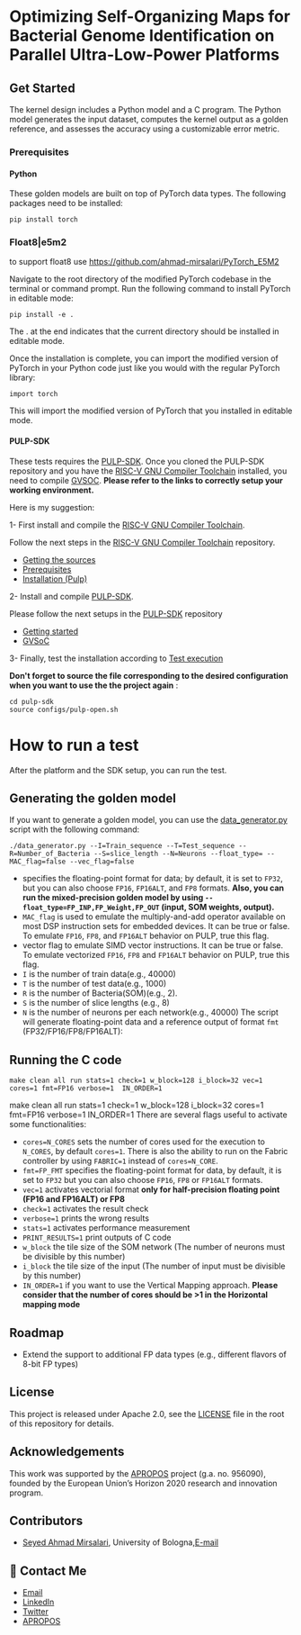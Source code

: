 # Optimizing Self-Organizing Maps for Bacterial Genome Identification on Parallel Ultra-Low-Power Platforms


## Get Started
The kernel design includes a Python model and a C program. The Python model generates the input dataset, computes the kernel output as a golden reference, and assesses the accuracy using a customizable error metric. 
### Prerequisites 
#### Python
These golden models are built on top of PyTorch data types. The following packages need to be installed:
~~~~~shell
pip install torch 
~~~~~

### Float8|e5m2 
to support float8 use https://github.com/ahmad-mirsalari/PyTorch_E5M2 

Navigate to the root directory of the modified PyTorch codebase in the terminal or command prompt.
Run the following command to install PyTorch in editable mode:
~~~~~shell
pip install -e .
~~~~~
The . at the end indicates that the current directory should be installed in editable mode.

Once the installation is complete, you can import the modified version of PyTorch in your Python code just like you would with the regular PyTorch library:
~~~~~shell
import torch
~~~~~
This will import the modified version of PyTorch that you installed in editable mode.
#### PULP-SDK
These tests requires the [PULP-SDK](https://github.com/pulp-platform/pulp-sdk). Once you cloned the PULP-SDK repository and you have the [RISC-V GNU Compiler Toolchain](https://github.com/pulp-platform/pulp-riscv-gnu-toolchain) installed, you need to compile [GVSOC](https://github.com/pulp-platform/pulp-sdk#gvsoc). **Please refer to the links to correctly setup your working environment.**

Here is my suggestion:

1-  First install and compile the [RISC-V GNU Compiler Toolchain](https://github.com/pulp-platform/pulp-riscv-gnu-toolchain#risc-v-gnu-compiler-toolchain).

Follow the next steps in the [RISC-V GNU Compiler Toolchain](https://github.com/pulp-platform/pulp-riscv-gnu-toolchain#risc-v-gnu-compiler-toolchain) repository.

- [Getting the sources](https://github.com/pulp-platform/pulp-riscv-gnu-toolchain#getting-the-sources)
- [Prerequisites](https://github.com/pulp-platform/pulp-riscv-gnu-toolchain#prerequisites)
- [Installation (Pulp)](https://github.com/pulp-platform/pulp-riscv-gnu-toolchain#installation-pulp)

2- Install and compile [PULP-SDK](https://github.com/pulp-platform/pulp-sdk#pulp-sdk).

Please follow the next setups in the [PULP-SDK](https://github.com/pulp-platform/pulp-sdk#pulp-sdk) repository
- [Getting started](https://github.com/pulp-platform/pulp-sdk#getting-started)
- [GVSoC](https://github.com/pulp-platform/pulp-sdk#gvsoc)

3- Finally, test the installation according to [Test execution](https://github.com/pulp-platform/pulp-sdk#test-execution)


**Don't forget to source the file corresponding to the desired configuration when you want to use the the project again** :

~~~~~shell
cd pulp-sdk
source configs/pulp-open.sh
~~~~~
# How to run a test
After the platform and the SDK setup, you can run the test.

## Generating the golden model
If you want to generate a golden model, you can use the [data_generator.py](./data_generator.py) script with the following command:

~~~~~shell
./data_generator.py --I=Train_sequence --T=Test_sequence --R=Number_of_Bacteria --S=slice_length --N=Neurons --float_type= --MAC_flag=false --vec_flag=false
~~~~~

- specifies the floating-point format for data; by default, it is set to `FP32`, but you can also choose `FP16`, `FP16ALT`, and `FP8` formats. **Also, you can run the mixed-precision golden model by using `--float_type=FP_INP,FP_Weight,FP_OUT` (input, SOM weights, output).**
- `MAC_flag` is used to emulate the multiply-and-add operator available on most DSP instruction sets for embedded devices. It can be true or false. To emulate `FP16`,  `FP8`, and `FP16ALT` behavior on PULP, true this flag.
- vector flag to emulate SIMD vector instructions. It can be true or false. To emulate vectorized `FP16`,  `FP8` and `FP16ALT` behavior on PULP, true this flag.
- `I` is the number of train data(e.g., 40000)
- `T` is the number of test data(e.g., 1000)
- `R` is the number of Bacteria(SOM)(e.g., 2).
- `S` is the number of slice lengths (e.g., 8)
- `N` is the number of neurons per each network(e.g., 40000)
The script will generate floating-point data and a reference output of format `fmt` (FP32/FP16/FP8/FP16ALT):

## Running the C code
~~~~~shell
make clean all run stats=1 check=1 w_block=128 i_block=32 vec=1 cores=1 fmt=FP16 verbose=1  IN_ORDER=1
~~~~~
 make clean all run stats=1 check=1 w_block=128 i_block=32  cores=1 fmt=FP16 verbose=1  IN_ORDER=1 
There are several flags useful to activate some functionalities:

- `cores=N_CORES` sets the number of cores used for the execution to `N_CORES`, by default `cores=1`. There is also the ability to run on the Fabric controller by using `FABRIC=1` instead of `cores=N_CORE`.
- `fmt=FP_FMT` specifies the floating-point format for data, by default, it is set to `FP32` but you can also choose `FP16`, `FP8` or `FP16ALT` formats.
- `vec=1` activates vectorial format **only for half-precision floating point (FP16 and FP16ALT) or FP8**
- `check=1` activates the result check
- `verbose=1` prints the wrong results
- `stats=1` activates performance measurement
- `PRINT_RESULTS=1` print outputs of C code
- `w_block` the tile size of the SOM network (The number of neurons must be divisible by this number)
- `i_block` the tile size of the input (The number of input must be divisible by this number)
- `IN_ORDER=1` if you want to use the Vertical Mapping approach. **Please consider that the number of cores should be >1 in the Horizontal mapping mode** 

 

## Roadmap

- Extend the support to additional FP data types (e.g., different flavors of 8-bit FP types) 

## License 
 This project is released under Apache 2.0, see the [LICENSE](./LICENSE.md) file in the root of this repository for details.

## Acknowledgements
This work was supported by the [APROPOS](https://projects.tuni.fi/apropos/) project (g.a. no. 956090), founded by the European Union’s Horizon 2020 research and innovation program. 


## Contributors
- [Seyed Ahmad Mirsalari](https://github.com/ahmad-mirsalari), University of Bologna,[E-mail](mailto:seyedahmad.mirsalar2@unibo.it)


## 🚀 Contact Me
- [Email](mailto:seyedahmad.mirsalar2@unibo.it)
- [LinkedIn](https://www.linkedin.com/in/ahmad-mirsalari/)
- [Twitter](https://twitter.com/ahmad_mirsalari)
- [APROPOS](https://projects.tuni.fi/apropos/news/pr_esr_3/)


